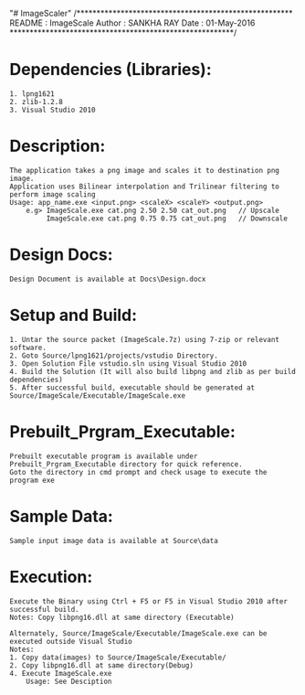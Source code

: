 "# ImageScaler" 
/******************************************************
    README : ImageScale
    Author : SANKHA RAY
    Date   : 01-May-2016
********************************************************/

Dependencies (Libraries):
========================
    1. lpng1621
    2. zlib-1.2.8
    3. Visual Studio 2010

Description:
=============
    The application takes a png image and scales it to destination png image.
    Application uses Bilinear interpolation and Trilinear filtering to perform image scaling
    Usage: app_name.exe <input.png> <scaleX> <scaleY> <output.png>
        e.g> ImageScale.exe cat.png 2.50 2.50 cat_out.png   // Upscale
             ImageScale.exe cat.png 0.75 0.75 cat_out.png   // Downscale

Design Docs:
============
    Design Document is available at Docs\Design.docx

Setup and Build:
=================
    1. Untar the source packet (ImageScale.7z) using 7-zip or relevant software.
    2. Goto Source/lpng1621/projects/vstudio Directory.
    3. Open Solution File vstudio.sln using Visual Studio 2010
    4. Build the Solution (It will also build libpng and zlib as per build dependencies)
    5. After successful build, executable should be generated at Source/ImageScale/Executable/ImageScale.exe

Prebuilt_Prgram_Executable:
===========================
    Prebuilt executable program is available under Prebuilt_Prgram_Executable directory for quick reference.
    Goto the directory in cmd prompt and check usage to execute the program exe

Sample Data:
============
    Sample input image data is available at Source\data

Execution:
==========
    Execute the Binary using Ctrl + F5 or F5 in Visual Studio 2010 after successful build.
    Notes: Copy libpng16.dll at same directory (Executable)

    Alternately, Source/ImageScale/Executable/ImageScale.exe can be executed outside Visual Studio
    Notes:
    1. Copy data(images) to Source/ImageScale/Executable/
    2. Copy libpng16.dll at same directory(Debug)
    4. Execute ImageScale.exe
        Usage: See Desciption
